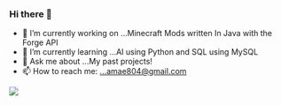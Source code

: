 ### Hi there 👋
- 🔭 I’m currently working on ...Minecraft Mods written In Java with the Forge API
- 🌱 I’m currently learning ...AI using Python and SQL using MySQL
- 💬 Ask me about ...My past projects!
- 📫 How to reach me: ...amae804@gmail.com

<img src ="https://github-readme-stats.vercel.app/api?username=VincentHuto&&show_icon=true&title_color=CF8A00&icon_color=bb2acf&text_color=daf7dc&bg_color=151515">

<!--
**VincentHuto/VincentHuto** is a ✨ _special_ ✨ repository because its `README.md` (this file) appears on your GitHub profile.

Here are some ideas to get you started:

- 🔭 I’m currently working on ...
- 🌱 I’m currently learning ...
- 👯 I’m looking to collaborate on ...
- 🤔 I’m looking for help with ...
- 💬 Ask me about ...
- 📫 How to reach me: ...
- 😄 Pronouns: ...
- ⚡ Fun fact: ...
-->

